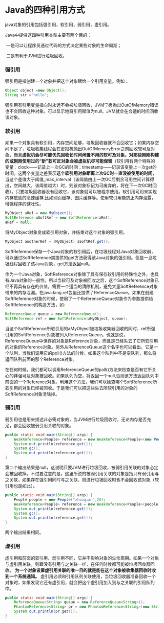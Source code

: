 # Java的四种引用方式

java对象的引用包括强引用，软引用，弱引用，虚引用。

Java中提供这四种引用类型主要有两个目的：

​	一是可以让程序员通过代码的方式决定某些对象的生命周期；

​	二是有利于JVM进行垃圾回收。



### 强引用

强引用是指创建一个对象并把这个对象赋给一个引用变量。例如：

```java
Object object =new Object();
String str ="hello";
```

强引用有引用变量指向时永远不会被垃圾回收，JVM宁愿抛出OutOfMemory错误也不会回收这种对象。可以显示地将引用赋值为null，JVM就会在合适的时间回收该对象。





### 软引用

如果一个对象具有软引用，内存空间足够，垃圾回收器就不会回收它；如果内存空间不足了，垃圾收集线程会在虚拟机抛出OutOfMemoryError之前回收软可及对象，而且**虚拟机会尽可能优先回收长时间闲置不用的软可及对象，对那些刚刚构建的或刚刚使用过的“新”软可反对象会被虚拟机尽可能保留**（软引用有两个特殊的变量：clock——记录上一次GC的时间；timestamp——记录该变量上一次get的时间。这两个变量之差表示**这个软引用对象距离上次GC时一直没被使用的时间**，当这个差值大于阈值_max_interval（该阈值由上一次GC后剩余可用空间计算得出，空间越大，该阈值越大）时，则该对象标记为可废弃的，将在下一次GC时回收）。只要垃圾回收器没有回收它，该对象就可以被程序使用。软引用可用来实现内存敏感的高速缓存,比如网页缓存、图片缓存等。使用软引用能防止内存泄露，增强程序的健壮性。

```java
MyObject aRef = new MyObject();  
SoftReference aSoftRef = new SoftReference(aRef); 
aRef = null;
```

将MyObject对象变成软引用对象，并结束对这个对象的强引用。

```java
MyObject anotherRef = (MyObject) aSoftRef.get();
```

SoftReference保存一个Java对象的软引用后，在垃圾线程对Java对象回收前，可以通过SoftReference类提供的get方法获得该Java对象的强引用。但是一旦垃圾线程回收了该Java对象，get方法返回null。

作为一个Java对象，SoftReference对象除了具有保存软引用的特殊性之外，也具有Java对象的一般性。所以当软可及对象被回收之后，这个SoftReference对象已经不再具有存在的价值，需要一个适当的清除机制，避免大量SoftReference对象带来的内存泄漏。在java.lang.ref包里还提供了ReferenceQueue。如果在创建SoftReference对象的时候，使用了一个ReferenceQueue对象作为参数提供给SoftReference的构造方法，如:

```java
ReferenceQueue queue = new ReferenceQueue();  
SoftReference ref = new SoftReference(aMyObject, queue);
```

当这个SoftReference所软引用的aMyOhject被垃圾收集器回收的同时，ref所强引用的SoftReference对象被列入ReferenceQueue。也就是说，ReferenceQueue中保存的对象是Reference对象，而且是已经失去了它所软引用的对象的Reference对象。另外从ReferenceQueue这个名字也可以看出，它是一个队列，当我们调用它的poll()方法的时候，如果这个队列中不是空队列，那么将返回队列前面的那个Reference对象。

在任何时候，我们都可以调用ReferenceQueue的poll()方法来检查是否有它所关心的非强可及对象被回收。如果队列为空，将返回一个null,否则该方法返回队列中前面的一个Reference对象。利用这个方法，我们可以检查哪个SoftReference所软引用的对象已经被回收。于是我们可以把这些失去所软引用的对象的SoftReference对象清除掉。





### 弱引用

弱引用也是用来描述非必需对象的，当JVM进行垃圾回收时，无论内存是否充足，都会回收被弱引用关联的对象。

```java
public static void main(String[] args) {  
    WeakReference<People> reference = new WeakReference<People>(new People("zhouqian",20));  
    System.out.println(reference.get());  
    System.gc(); 
    System.out.println(reference.get());  
}
```

第二个输出结果是null，这说明只要JVM进行垃圾回收，被弱引用关联的对象必定会被回收掉。不过要注意的是，这里所说的被弱引用关联的对象是指只有弱引用与之关联，如果存在强引用同时与之关联，则进行垃圾回收时也不会回收该对象（软引用也是如此）。

```java
public static void main(String[] args) {  
    People people = new People("zhouqian",20);  
    WeakReference<People> reference = new WeakReference<People>(people);
    System.out.println(reference.get());  
    System.gc();  
    System.out.println(reference.get());  
}
```

两个输出结果相同。





### 虚引用

虚引用和前面的软引用、弱引用不同，它并不影响对象的生命周期。如果一个对象与虚引用关联，则跟没有引用与之关联一样，在任何时候都可能被垃圾回收器回收。 **为一个对象设置虚引用关联的唯一目的就是能在这个对象被收集器回收时收到一个系统通知。** 虚引用必须和引用队列关联使用，当垃圾回收器准备回收一个对象时，如果发现它还有虚引用，就会把这个虚引用加入到与之关联的引用队列中。

```java
public static void main(String[] args) {  
    ReferenceQueue<String> queue = new ReferenceQueue<String>();  
    PhantomReference<String> pr = new PhantomReference<String>(new String("hello"), queue);  
    System.out.println(pr.get());  
}
```